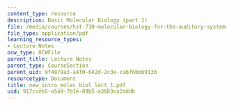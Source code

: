 ```yaml
---
content_type: resource
description: Basic Molecular Biology (part 1)
file: /media/courses/hst-730-molecular-biology-for-the-auditory-system-fall-2002/917cceb5a5a97b1e09b5a36b3ca2dddb_new_intro_molec_biol_lect_1.pdf
file_type: application/pdf
learning_resource_types:
- Lecture Notes
ocw_type: OCWFile
parent_title: Lecture Notes
parent_type: CourseSection
parent_uid: 9f4879a3-a4f0-642d-2c3e-ca6f6bb6913b
resourcetype: Document
title: new_intro_molec_biol_lect_1.pdf
uid: 917cceb5-a5a9-7b1e-09b5-a36b3ca2dddb
---
```

